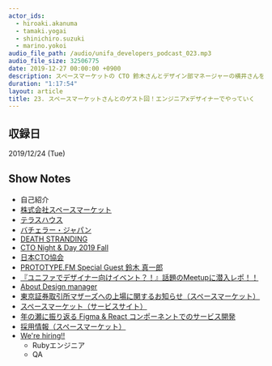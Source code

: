```yaml
---
actor_ids:
  - hiroaki.akanuma
  - tamaki.yogai
  - shinichiro.suzuki
  - marino.yokoi
audio_file_path: /audio/unifa_developers_podcast_023.mp3
audio_file_size: 32506775
date: 2019-12-27 00:00:00 +0900
description: スペースマーケットの CTO 鈴木さんとデザイン部マネージャーの横井さんをお招きし、スペースマーケットさんの事業や開発体制、エンジニアとデザイナーがどのように連携しているかなどについて話しました。
duration: "1:17:54"
layout: article
title: 23. スペースマーケットさんとのゲスト回！エンジニアxデザイナーでやっていく
---
```


## 収録日

2019/12/24 (Tue)

## Show Notes

- 自己紹介
- [株式会社スペースマーケット](https://spacemarket.co.jp/)
- [テラスハウス](http://www.terrace-house.jp/tokyo2019-2020/)
- [バチェラー・ジャパン](https://www.amazon.co.jp/dp/B01N9QGNEV/ref=dvm_jp_pv_sl_go_004_029_380045856147_mk_75USeT3G-dc_sd_&tag=pv-ps-gdni-pv-004_22)
- [DEATH STRANDING](https://www.playstation.com/ja-jp/games/death-stranding-ps4/)
- [CTO Night & Day 2019 Fall](https://tech.unifa-e.com/entry/2019/10/15/164707)
- [日本CTO協会](https://cto-a.org/)
- [PROTOTYPE.FM Special Guest 鈴木 真一郎](https://www.prototype.fm/guests/shinisuz)
- [『ユニファでデザイナー向けイベント？！』話題のMeetupに潜入レポ！！](https://tech.unifa-e.com/entry/2019/11/26/101600)
- [About Design manager](https://www.figma.com/proto/7cTXO50ElCMP8QTdjsdORn/slide?embed_host=share&node-id=6%3A190&scaling=min-zoom)
- [東京証券取引所マザーズへの上場に関するお知らせ（スペースマーケット）](https://spacemarket.co.jp/archives/13740)
- [スペースマーケット（サービスサイト）](https://www.spacemarket.com/)
- [年の瀬に振り返る Figma & React コンポーネントでのサービス開発](https://spacemarket.connpass.com/event/155360/)
- [採用情報（スペースマーケット）](https://spacemarket.co.jp/recruit)
- [We're hiring!!](https://recruit.jobcan.jp/unifa-e/list)
  - Rubyエンジニア
  - QA
